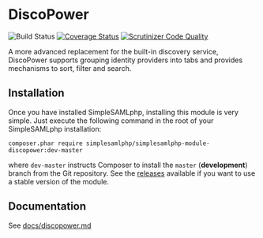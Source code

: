 DiscoPower
=============
![Build Status](https://github.com/simplesamlphp/simplesamlphp-module-discopower/workflows/CI/badge.svg?branch=master)
[![Coverage Status](https://codecov.io/gh/simplesamlphp/simplesamlphp-module-discopower/branch/master/graph/badge.svg)](https://codecov.io/gh/simplesamlphp/simplesamlphp-module-discopower)
[![Scrutinizer Code Quality](https://scrutinizer-ci.com/g/simplesamlphp/simplesamlphp-module-discopower/badges/quality-score.png?b=master)](https://scrutinizer-ci.com/g/simplesamlphp/simplesamlphp-module-discopower/?branch=master)

A more advanced replacement for the built-in discovery service, DiscoPower
supports grouping identity providers into tabs and provides mechanisms
to sort, filter and search.

Installation
------------

Once you have installed SimpleSAMLphp, installing this module is
very simple.  Just execute the following command in the root of your
SimpleSAMLphp installation:

```
composer.phar require simplesamlphp/simplesamlphp-module-discopower:dev-master
```

where `dev-master` instructs Composer to install the `master` (**development**)
branch from the Git repository. See the
[releases](https://github.com/simplesamlphp/simplesamlphp-module-discopower/releases)
available if you want to use a stable version of the module.

Documentation
-------------

See [docs/discopower.md](https://github.com/simplesamlphp/simplesamlphp-module-discopower/blob/documentation/docs/discopower.md)

